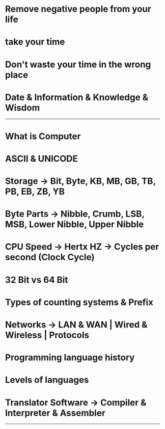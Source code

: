 # Remove negative people from your life
# take your time
# Don't waste your time in the wrong place
# Date & Information & Knowledge & Wisdom 
-------------------------------------------------------------------------------------------------
# What is Computer
# ASCII & UNICODE
# Storage -> Bit, Byte, KB, MB, GB, TB, PB, EB, ZB, YB
# Byte Parts -> Nibble, Crumb, LSB, MSB, Lower Nibble, Upper Nibble
# CPU Speed -> Hertx HZ -> Cycles per second (Clock Cycle)
# 32 Bit vs 64 Bit
# Types of counting systems & Prefix
# Networks -> LAN & WAN | Wired & Wireless | Protocols
# Programming language history
# Levels of languages
# Translator Software -> Compiler & Interpreter & Assembler
-------------------------------------------------------------------------------------------------



